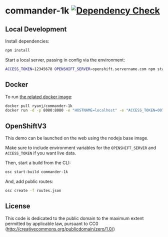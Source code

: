 # commander-1k [![Dependency Check](http://img.shields.io/david/ryanj/commander-1k.svg)](https://david-dm.org/ryanj/commander-1k)

## Local Development
Install dependencies:

```bash
npm install
```

Start a local server, passing in config via the environment:

```bash
ACCESS_TOKEN=12345678 OPENSHIFT_SERVER=openshift.servername.com npm start
```

## Docker
To run [the related docker image](https://registry.hub.docker.com/u/ryanj/commander-1k/):

```bash
docker pull ryanj/commander-1k
docker run -d -p 8080:8080 -e "HOSTNAME=localhost" -e "ACCESS_TOKEN=00789101112" -e "OPENSHIFT_SERVER=openshift.servername.com" ryanj/commander-1k
```

## OpenShiftV3
This demo can be launched on the web using the nodejs base image.

Make sure to include environment variables for the `OPENSHIFT_SERVER` and `ACCESS_TOKEN` if you want live data.

Then, start a build from the CLI:

```bash
osc start-build commander-1k
```

And, add public routes:
```bash
osc create -f routes.json
```

## License
This code is dedicated to the public domain to the maximum extent permitted by applicable law, pursuant to CC0 (http://creativecommons.org/publicdomain/zero/1.0/)

